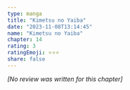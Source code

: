 ```yaml
---
type: manga
title: "Kimetsu no Yaiba"
date: "2023-11-08T13:14:45"
name: "Kimetsu no Yaiba"
chapter: 14
rating: 3
ratingEmoji: ⭐️⭐️⭐️
share: false
---
```


*[No review was written for this chapter]*
